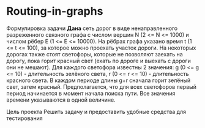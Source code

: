 # Routing-in-graphs

Формулировка задачи
**Дана** сеть дорог в виде ненаправленного разреженного связного графа с числом вершин N (2 <= N <= 1000) и числом рёбер E (1 <= E <= 10000). На рёбрах графа указано время t (1 <= t <= 100), за которое можно проехать участок дороги. На некоторых дорогах также стоят светофоры, которые не позволяют заехать на дорогу, пока горит красный свет (ехать по дороге и выехать с дороги они не мешают). Для каждого светофора известны 2 значения: g (0 <= g <= 10) - длительность зелёного света, r (0 <= r <= 10) - длительность красного света. В каждом периоде длины g+r сначала горит зелёный свет, затем красный. 
Предполагается, что для всех светофоров первый период начинается в момент начала поиска пути. Все значения времени указываются в одной величине.

Цель проекта
Решить задачу и предоставить удобные средства для тестирования
